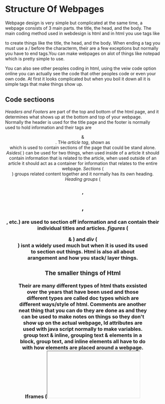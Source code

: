# Structure Of Webpages

Webpage design is very simple but complicated at the same time, a webpage consists of 3 main parts. the title, the head, and the body. The main coding method used in webdesign is html and in html you use tags like <p> to create things like the title, the head, and the body. When ending a tag you must use a / before the characterm, their are a few exceptions but normally you have to end tags.You can make webpages on alot of things like notepad which is pretty simple to use.

You can also see other peoples coding in html, using the veiw code option online you can actually see the code that other peoples code or even your own code. At first it looks complicated but when you boil it down all it is simple tags that make things show up.

## Code sectioons

*Headers and Footers* are part of the top and bottom of the html page, and it determines what shows up at the bottom and top of your webpage. Normally the header is used for the title page and the footer is normally used to hold information and their tags are <header> & <footer>. THe *article tag*, shown as <article> which is used to contain sections of the page that could be stand alone. *Asides*( <asides>) can be used for two things, when used inside of a article it should contain information that is related to the article, when used outside of an article it should act as a container for information that relates to the entire webpage. *Sections* (<section>) groups related content together and it normally has its own heading. *Heading groups* (<h1>, <h2>, <h3>, etc.) are used to section off information and can contain their individual titles and articles. *figures* (<figure> & <figurecaptio>) and *div* (<div>) isnt a widely used much but when it is used its used to section out things. Html is also all about arangement and how you stack/ layer things.

### The smaller things of Html

Their are many different types of html thats exsisted over the years that have been used and those different types are called doc types which are different ways/style of html. Comments are another neat thing that you can do they are done as <!-- --> and they can be used to make notes on things so they don't show up on the actual webpage, Id attributes are used with java script normally to make variables. group text & inline, grouping text & elements in a block, group text, and inline elements all have to do with how elements are placed around a webpage. Iframes (<iframe>) are like a tiny window thats cut into your webpage and in that little window you can have any information a commonly used thing with iframes is google maps and it includes the ability to control the frame size, height and weight of the page, and scrolling to control the page. and *meta data* (<meta>) is used to contain the information about the meta data like the owner of the page, what the search engines see, and things like name, name attributes and other specific property values and since its an empty character you dont need a closing tag to end it.